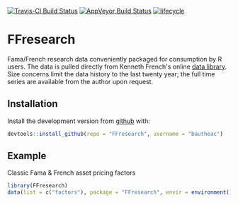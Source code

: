 
[![Travis-CI Build Status](https://travis-ci.org/bautheac/FFresearch.svg?branch=master)](https://travis-ci.org/bautheac/FFresearch)
[![AppVeyor Build Status](https://ci.appveyor.com/api/projects/status/github/bautheac/FFresearch?branch=master&svg=true)](https://ci.appveyor.com/project/bautheac/FFresearch)
[![lifecycle](https://img.shields.io/badge/lifecycle-experimental-orange.svg)](https://www.tidyverse.org/lifecycle/#experimental)

# FFresearch

Fama/French research data conveniently packaged for consumption by R users. The data is pulled directly from Kenneth French's online [data library](http://mba.tuck.dartmouth.edu/pages/faculty/ken.french/data_library.html). Size concerns limit the data history to the last twenty year; 
the full time series are available from the author upon request.

## Installation

Install the development version from [github](https://github.com/bautheac/FFresearch/) with:

``` r
devtools::install_github(repo = "FFresearch", username = "bautheac")
```

## Example

Classic Fama & French asset pricing factors

``` r
library(FFresearch)
data(list = c("factors"), package = "FFresearch", envir = environment())
```
